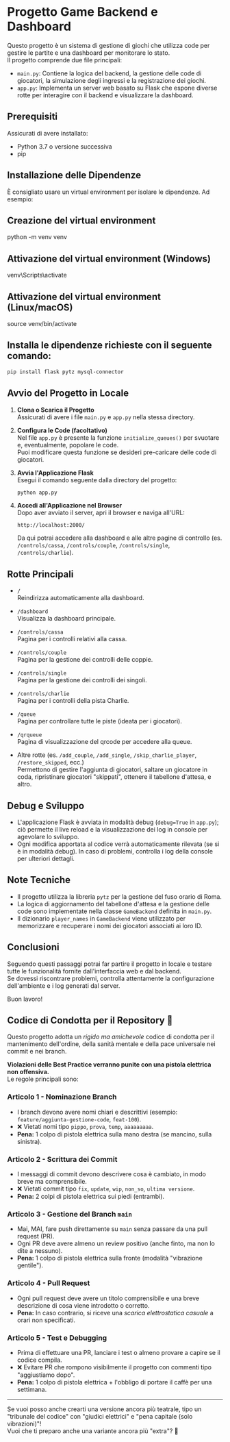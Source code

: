 # Progetto Game Backend e Dashboard

Questo progetto è un sistema di gestione di giochi che utilizza code per gestire le partite e una dashboard per monitorare lo stato.  
Il progetto comprende due file principali:

- `main.py`: Contiene la logica del backend, la gestione delle code di giocatori, la simulazione degli ingressi e la registrazione dei giochi.
- `app.py`: Implementa un server web basato su Flask che espone diverse rotte per interagire con il backend e visualizzare la dashboard.

## Prerequisiti

Assicurati di avere installato:

- Python 3.7 o versione successiva
- pip

## Installazione delle Dipendenze

È consigliato usare un virtual environment per isolare le dipendenze. Ad esempio:

## Creazione del virtual environment

python -m venv venv

## Attivazione del virtual environment (Windows)

venv\Scripts\activate

## Attivazione del virtual environment (Linux/macOS)

source venv/bin/activate

## Installa le dipendenze richieste con il seguente comando:

```bash
pip install flask pytz mysql-connector
```

## Avvio del Progetto in Locale

1. **Clona o Scarica il Progetto**  
   Assicurati di avere i file `main.py` e `app.py` nella stessa directory.

2. **Configura le Code (facoltativo)**  
   Nel file `app.py` è presente la funzione `initialize_queues()` per svuotare e, eventualmente, popolare le code.  
   Puoi modificare questa funzione se desideri pre-caricare delle code di giocatori.

3. **Avvia l'Applicazione Flask**  
   Esegui il comando seguente dalla directory del progetto:

   ```bash
   python app.py
   ```

4. **Accedi all'Applicazione nel Browser**  
   Dopo aver avviato il server, apri il browser e naviga all'URL:

   ```
   http://localhost:2000/
   ```

   Da qui potrai accedere alla dashboard e alle altre pagine di controllo (es. `/controls/cassa`, `/controls/couple`, `/controls/single`, `/controls/charlie`).

## Rotte Principali

- `/`  
  Reindirizza automaticamente alla dashboard.

- `/dashboard`  
  Visualizza la dashboard principale.

- `/controls/cassa`  
  Pagina per i controlli relativi alla cassa.

- `/controls/couple`  
  Pagina per la gestione dei controlli delle coppie.

- `/controls/single`  
  Pagina per la gestione dei controlli dei singoli.

- `/controls/charlie`  
  Pagina per i controlli della pista Charlie.

- `/queue`  
  Pagina per controllare tutte le piste (ideata per i giocatori).

- `/qrqueue`  
  Pagina di visualizzazione del qrcode per accedere alla queue.

- Altre rotte (es. `/add_couple`, `/add_single`, `/skip_charlie_player`, `/restore_skipped`, ecc.)  
  Permettono di gestire l'aggiunta di giocatori, saltare un giocatore in coda, ripristinare giocatori "skippati", ottenere il tabellone d'attesa, e altro.

## Debug e Sviluppo

- L'applicazione Flask è avviata in modalità debug (`debug=True` in `app.py`); ciò permette il live reload e la visualizzazione dei log in console per agevolare lo sviluppo.
- Ogni modifica apportata al codice verrà automaticamente rilevata (se si è in modalità debug). In caso di problemi, controlla i log della console per ulteriori dettagli.

## Note Tecniche

- Il progetto utilizza la libreria `pytz` per la gestione del fuso orario di Roma.
- La logica di aggiornamento del tabellone d'attesa e la gestione delle code sono implementate nella classe `GameBackend` definita in `main.py`.
- Il dizionario `player_names` in `GameBackend` viene utilizzato per memorizzare e recuperare i nomi dei giocatori associati ai loro ID.

## Conclusioni

Seguendo questi passaggi potrai far partire il progetto in locale e testare tutte le funzionalità fornite dall'interfaccia web e dal backend.  
Se dovessi riscontrare problemi, controlla attentamente la configurazione dell'ambiente e i log generati dal server.

Buon lavoro!

## Codice di Condotta per il Repository 🚨

Questo progetto adotta un _rigido ma amichevole_ codice di condotta per il mantenimento dell'ordine, della sanità mentale e della pace universale nei commit e nei branch.

**Violazioni delle Best Practice verranno punite con una pistola elettrica non offensiva.**  
Le regole principali sono:

### Articolo 1 - Nominazione Branch

- I branch devono avere nomi chiari e descrittivi (esempio: `feature/aggiunta-gestione-code`, `feat-100`).
- ❌ Vietati nomi tipo `pippo`, `prova`, `temp`, `aaaaaaaaa`.
- **Pena:** 1 colpo di pistola elettrica sulla mano destra (se mancino, sulla sinistra).

### Articolo 2 - Scrittura dei Commit

- I messaggi di commit devono descrivere cosa è cambiato, in modo breve ma comprensibile.
- ❌ Vietati commit tipo `fix`, `update`, `wip`, `non_so`, `ultima versione`.
- **Pena:** 2 colpi di pistola elettrica sui piedi (entrambi).

### Articolo 3 - Gestione del Branch `main`

- Mai, MAI, fare push direttamente su `main` senza passare da una pull request (PR).
- Ogni PR deve avere almeno un review positivo (anche finto, ma non lo dite a nessuno).
- **Pena:** 1 colpo di pistola elettrica sulla fronte (modalità "vibrazione gentile").

### Articolo 4 - Pull Request

- Ogni pull request deve avere un titolo comprensibile e una breve descrizione di cosa viene introdotto o corretto.
- **Pena:** In caso contrario, si riceve una _scarica elettrostatica casuale_ a orari non specificati.

### Articolo 5 - Test e Debugging

- Prima di effettuare una PR, lanciare i test o almeno provare a capire se il codice compila.
- ❌ Evitare PR che rompono visibilmente il progetto con commenti tipo "aggiustiamo dopo".
- **Pena:** 1 colpo di pistola elettrica + l'obbligo di portare il caffè per una settimana.

---

Se vuoi posso anche crearti una versione ancora più teatrale, tipo un "tribunale del codice" con "giudici elettrici" e "pena capitale (solo vibrazioni)"!  
Vuoi che ti preparo anche una variante ancora più "extra"? 🚀
